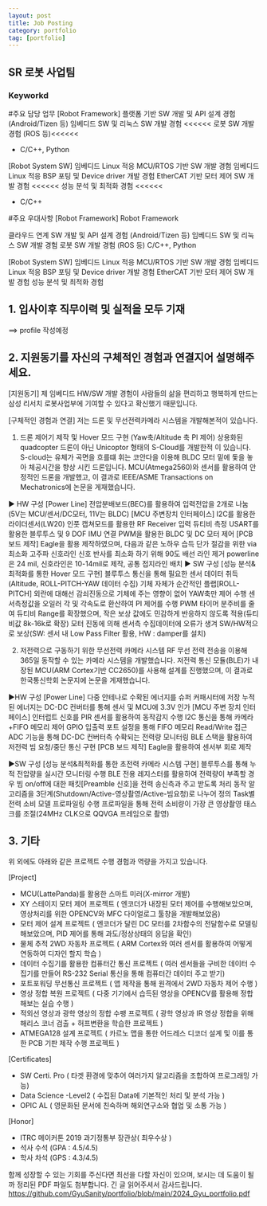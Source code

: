 ```yaml
---
layout: post
title: Job Posting
category: portfolio
tag: [portfolio]
---
```


## SR 로봇 사업팀

### Keyworkd

#주요 담당 업무
[Robot Framework]
플랫폼 기반 SW 개발 및 API 설계 경험 (Android/Tizen 등)
임베디드 SW 및 리눅스 SW 개발 경험 <<<<<<
로봇 SW 개발 경험 (ROS 등)<<<<<<

- C/C++, Python

[Robot System SW]
임베디드 Linux 적응 MCU/RTOS 기반 SW 개발 경험
임베디드 Linux 적응 BSP 포팅 및 Device driver 개발 경험
EtherCAT 기반 모터 제어 SW 개발 경험 <<<<<<
성능 분석 및 최적화 경험 <<<<<<

- C/C++

#주요 우대사항
[Robot Framework]
Robot Framework

클라우드 연계 SW 개발 및 API 설계 경험 (Android/Tizen 등)
임베디드 SW 및 리눅스 SW 개발 경험
로봇 SW 개발 경험 (ROS 등)
C/C++, Python

[Robot System SW]
임베디드 Linux 적응 MCU/RTOS 기반 SW 개발 경험
임베디드 Linux 적응 BSP 포팅 및 Device driver 개발 경험
EtherCAT 기반 모터 제어 SW 개발 경험
성능 분석 및 최적화 경험

## 1. 입사이후 직무이력 및 실적을 모두 기재

==> profile 작성예정

## 2. 지원동기를 자신의 구체적인 경험과 연결지어 설명해주세요.

[지원동기]
제 임베디드 HW/SW 개발 경험이 사람들의 삶을 편리하고 행복하게 만드는 삼성 리서치 로봇사업부에 기여할 수 있다고 확신했기 때문입니다.

[구체적인 경험과 연결]
저는 드론 및 무선전력카메라 시스템을 개발해본적이 있습니다.

1. 드론 제어기 제작 및 Hover 모드 구현 (Yaw축/Altitude 축 PI 제어)
   상용화된 quadcopter 드론이 아닌 Unicoptor 형태의 S-Cloud를 개발한적 이 있습니다.
   S-cloud는 유체가 곡면을 흐를떄 휘는 코안다을 이용해 BLDC 모터 밑에 돛을 놓아 체공시간을 향상 시킨 드론입니다.
   MCU(Atmega2560)와 센서를 활용하여 안정적인 드론을 개발했고,
   이 결과로 IEEE/ASME Transactions on Mechatronics에 논문을 게재했습니다.

▶ HW 구성
[Power Line]
전압분배보드(BEC)를 활용하여 입력전압을 2개로 나눔(5V는 MCU/센서/DC모터, 11V는 BLDC)
[MCU 주변장치 인터페이스]
I2C를 활용한 라이더센서(LW20)
인풋 캡쳐모드를 활용한 RF Receiver 입력 듀티비 측정
USART를 활용한 블루투스 및 9 DOF IMU 연결
PWM을 활용한 BLDC 및 DC 모터 제어
[PCB 보드 제작]
Eagle을 활용 제작하였으며, 다음과 같은 노하우 습득
단가 절감을 위한 via 최소화
고주파 신호라인 신호 반사를 최소화 하기 위해 90도 배선 라인 제거
powerline은 24 mil, 신호라인은 10-14mil로 제작, 공통 접지라인 배치
▶ SW 구성
[성능 분석&최적화를 통한 Hover 모드 구현]
블루투스 통신을 통해 필요한 센서 데이터 취득(Altitude, ROLL-PITCH-YAW 데이터 수집)
기체 자체가 순간적인 플랩[ROLL-PITCH] 외란에 대해선 감쇠진동으로 기체에 주는 영향이 없어 YAW축만 제어 수행
센서측정값을 오일러 각 및 각속도로 환산하여 PI 제어를 수행
PWM 타이머 분주비를 줄여 듀티비 Range를 확장했으며, 작은 보상 값에도 민감하게 반응하지 않도록 적용(듀티비값 8k-16k로 확장)
모터 진동에 의해 센서측 수집데이터에 오류가 생겨 SW/HW적으로 보상(SW: 센서 내 Low Pass Filter 활용, HW : damper를 설치)

2. 저전력으로 구동하기 위한 무선전력 카메라 시스템
   RF 무선 전력 전송을 이용해 365일 동작할 수 있는 카메라 시스템을 개발했습니다.
   저전력 통신 모듈(BLE)가 내장된 MCU(ARM Cortex기반 CC2650)를 사용해 설계를 진행했으며,
   이 결과로 한국통신학회 논문지에 논문을 게재했습니다.

▶HW 구성
[Power Line]
다중 안테나로 수확된 에너지를 슈퍼 커패시터에 저장
누적된 에너지는 DC-DC 컨버터를 통해 센서 및 MCU에 3.3V 인가
[MCU 주변 장치 인터페이스]
인터럽트 신호를 PIR 센서를 활용하여 동작감지 수행
I2C 통신을 통해 카메라+FIFO 메모리 제어
GPIO 입출력 포트 설정을 통해 FIFO 메모리 Read/Write 접근
ADC 기능을 통해 DC-DC 컨버터측 수확되는 전력량 모니터링
BLE 스택을 활용하여 저전력 빔 요청/중단 통신 구현
[PCB 보드 제작]
Eagle을 활용하여 센서부 회로 제작

▶SW 구성
[성능 분석&최적화를 통한 초전력 카메라 시스템 구현]
블루투스를 통해 누적 전압량을 실시간 모니터링 수행
BLE 전용 레지스터를 활용하여 전력량이 부족할 경우 빔 on/off에 대한 패킷[Preamble 신호]을 전력 송신측과 주고 받도록 처리
동작 알고리즘을 3단계(Shutdown/Active-영상촬영/Active-빔요청)로 나누어 정의
Task별 전력 소비 모델 프로파일링 수행
프로파일을 통해 전력 소비량이 가장 큰 영상촬영 태스크를 조절(24MHz CLK으로 QQVGA 프레임으로 촬영)

## 3. 기타

위 외에도 아래와 같은 프로젝트 수행 경험과 역량을 가지고 있습니다.

[Project]

- MCU(LattePanda)를 활용한 스마트 미러(X-mirror 개발)
- XY 스테이지 모터 제어 프로젝트 ( 엔코더가 내장된 모터 제어를 수행해보았으며, 영상처리를 위한 OPENCV와 MFC 다이얼로그 툴창을 개발해보았음)
- 모터 제어 설계 프로젝트 ( 엔코더가 달린 DC 모터를 2차함수의 전달함수로 모델링해보았으며, PID 제어를 통해 과도/정상상태의 응답을 확인)
- 물체 추적 2WD 자동차 프로젝트 ( ARM Cortex와 여러 센서를 활용하여 어떻게 연동하여 디자인 할지 학습 )
- 데이터 수집기를 활용한 컴퓨터간 통신 프로젝트 ( 여러 센서들을 구비한 데이터 수집기를 만들어 RS-232 Serial 통신을 통해 컴퓨터간 데이터 주고 받기)
- 포트포워딩 무선통신 프로젝트 ( 앱 제작을 통해 원격에서 2WD 자동차 제어 수행 )
- 영상 정합 복원 프로젝트 ( 다중 기기에서 습득된 영상을 OPENCV를 활용해 정합해보는 실습 수행 )
- 적외선 영상과 광학 영상의 정합 수팽 프로젝트 ( 광학 영상과 IR 영상 정합을 위해 해리스 코너 검출 + 허프변환을 학습한 프로젝트 )
- ATMEGA128 설계 프로젝트 ( 카르노 맵을 통한 어드레스 디코더 설계 및 이를 통한 PCB 기판 제작 수행 프로젝트 )

[Certificates]

- SW Certi. Pro ( 타겟 환경에 맞추어 여러가지 알고리즘을 조합하여 프로그래밍 가능)
- Data Science -Level2 ( 수집된 Data에 기본적인 처리 및 분석 가능 )
- OPIC AL ( 영문화된 문서에 친숙하며 해외연구소와 협업 및 소통 가능 )

[Honor]

- ITRC 메이커톤 2019 과기정통부 장관상( 최우수상 )
- 석사 수석 (GPA : 4.5/4.5)
- 학사 차석 (GPS : 4.3/4.5)

함께 성장할 수 있는 기회를 주신다면 최선을 다할 자신이 있으며, 보시는 데 도움이 될까 정리된 PDF 파일도 첨부합니다.
긴 글 읽어주셔서 감사드립니다.
https://github.com/GyuSanity/portfolio/blob/main/2024_Gyu_portfolio.pdf
